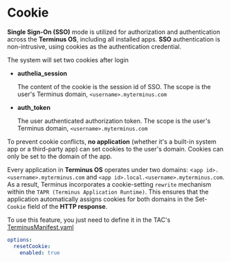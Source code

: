 # Cookie

**Single Sign-On (SSO)** mode is utilized for authorization and authentication across the **Terminus OS**, including all installed apps. **SSO** authentication is non-intrusive, using cookies as the authentication credential.

The system will set two cookies after login

- **authelia_session**

  The content of the cookie is the session id of SSO. The scope is the user's Terminus domain, `<username>.myterminus.com`

- **auth_token**

  The user authenticated authorization token. The scope is the user's Terminus domain, `<username>.myterminus.com`

To prevent cookie conflicts, **no application** (whether it's a built-in system app or a third-party app) can set cookies to the user's domain. Cookies can only be set to the domain of the app.

Every application in **Terminus OS** operates under two domains: <`app id>.<username>.myterminus.com` and `<app id>.local.<username>.myterminus.com`. As a result, Terminus incorporates a cookie-setting `rewrite` mechanism within the `TAPR (Terminus Application Runtime)`. This ensures that the application automatically assigns cookies for both domains in the Set-`Cookie` field of the **HTTP response**.

To use this feature, you just need to define it in the TAC's [TerminusManifest.yaml](../package/manifest.md#resetcookie)

```yaml
options:
  resetCookie:
    enabled: true

```